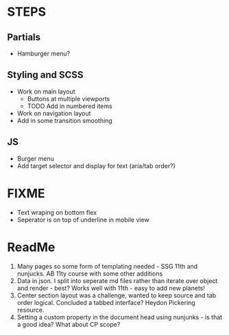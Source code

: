 # STEPS

## Partials

   <!-- - Base -->
   <!-- - Header -->

-  Hamburger menu?

<!-- 2. Pages -->
<!-- - From front matter -->
<!-- - Create planet collection -->

## Styling and SCSS

-  Work on main layout
   -  Buttons at multiple viewports
   -  TODO Add in numbered items
   <!-- -  Work on details layout -->
-  Work on navigation layout
-  Add in some transition smoothing

## JS

-  Burger menu
-  Add target selector and display for text (aria/tab order?)

# FIXME

-  Text wraping on bottom flex
-  Seperator is on top of underline in mobile view
<!-- -  Border causing jank on mobile links, and impacted by border radius -->

# ReadMe

1. Many pages so some form of templating needed - SSG 11th and nunjucks. AB 11ty course with some other additions
2. Data in json. I split into seperate md files rather than iterate over object and render - best? Works well with 11th - easy to add new planets!
3. Center section layout was a challenge, wanted to keep source and tab order logical. Concluded a tabbed interface? Heydon Pickering resource.
4. Setting a custom property in the document head using nunjunks - is that a good idea? What about CP scope?
